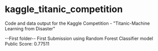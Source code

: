# kaggle_titanic_competition
Code and data output for the Kaggle Competition - "Titanic-Machine Learning from Disaster"

--First folder--
First Submission using Random Forest Classifier model
Public Score: 0.77511
